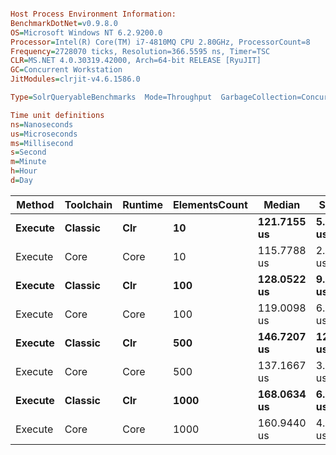 ```ini

Host Process Environment Information:
BenchmarkDotNet=v0.9.8.0
OS=Microsoft Windows NT 6.2.9200.0
Processor=Intel(R) Core(TM) i7-4810MQ CPU 2.80GHz, ProcessorCount=8
Frequency=2728070 ticks, Resolution=366.5595 ns, Timer=TSC
CLR=MS.NET 4.0.30319.42000, Arch=64-bit RELEASE [RyuJIT]
GC=Concurrent Workstation
JitModules=clrjit-v4.6.1586.0

Type=SolrQueryableBenchmarks  Mode=Throughput  GarbageCollection=Concurrent Workstation  

Time unit definitions
ns=Nanoseconds
us=Microseconds
ms=Millisecond
s=Second
m=Minute
h=Hour
d=Day

```
  Method | Toolchain | Runtime | ElementsCount |      Median |     StdDev |        Mean |  StdError |     StdDev |    Op/s |         Min |          Q1 |      Median |          Q3 |         Max |
-------- |---------- |-------- |-------------- |------------ |----------- |------------ |---------- |----------- |-------- |------------ |------------ |------------ |------------ |------------ |
 **Execute** |   **Classic** |     **Clr** |            **10** | **121.7155 us** |  **5.3290 us** | **122.9521 us** | **1.1916 us** |  **5.3290 us** | **8133.25** | **116.6130 us** | **119.0479 us** | **121.7155 us** | **125.9128 us** | **135.5022 us** |
 Execute |      Core |    Core |            10 | 115.7788 us |  2.0300 us | 115.7669 us | 0.4539 us |  2.0300 us | 8638.05 | 112.1497 us | 115.0539 us | 115.7788 us | 116.7584 us | 121.2453 us |
 **Execute** |   **Classic** |     **Clr** |           **100** | **128.0522 us** |  **9.3506 us** | **131.4490 us** | **1.0587 us** |  **9.3506 us** | **7607.51** | **120.6117 us** | **123.9243 us** | **128.0522 us** | **137.7625 us** | **156.9488 us** |
 Execute |      Core |    Core |           100 | 119.0098 us |  6.4147 us | 120.4858 us | 1.3376 us |  6.4147 us | 8299.73 | 114.9955 us | 117.8739 us | 119.0098 us | 120.1299 us | 145.2057 us |
 **Execute** |   **Classic** |     **Clr** |           **500** | **146.7207 us** | **12.7707 us** | **152.5020 us** | **1.7220 us** | **12.7707 us** | **6557.29** | **141.1870 us** | **144.8435 us** | **146.7207 us** | **156.3456 us** | **206.3309 us** |
 Execute |      Core |    Core |           500 | 137.1667 us |  3.2036 us | 138.0903 us | 0.7164 us |  3.2036 us | 7241.64 | 135.5310 us | 136.5177 us | 137.1667 us | 137.8864 us | 148.8503 us |
 **Execute** |   **Classic** |     **Clr** |          **1000** | **168.0634 us** |  **6.0566 us** | **169.7174 us** | **1.2363 us** |  **6.0566 us** | **5892.15** | **160.7786 us** | **166.4793 us** | **168.0634 us** | **171.0969 us** | **183.1140 us** |
 Execute |      Core |    Core |          1000 | 160.9440 us |  4.7132 us | 161.8092 us | 1.0539 us |  4.7132 us | 6180.12 | 155.9909 us | 159.4137 us | 160.9440 us | 163.0667 us | 176.1440 us |

